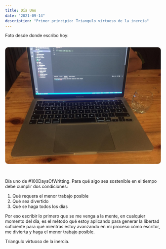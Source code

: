 ```yaml
---
title: Día Uno
date: "2021-09-14" 
description: "Primer principio: Triangulo virtuoso de la inercia"
---
```

<!-- date: año-mes-día -->

Foto desde donde escribo hoy: 
<img src="./1.jpeg" alt="Día uno" style="border-radius:10px; margin:30px 0;">

Día uno de #100DaysOfWritting.
Para qué algo sea sostenible en el tiempo debe cumplir dos condiciones:
1. Qué requera el menor trabajo posible
2. Qué sea divertido
3. Qué se haga todos los días 

Por eso escribir lo primero que se me venga a la mente, en cualquier momento del día, es el método qué estoy aplicando para generar la libertad suficiente para qué mientras estoy avanzando en mi proceso cómo escritor, me divierta y haga el menor trabajo posible. 

Triangulo virtuoso de la inercia.